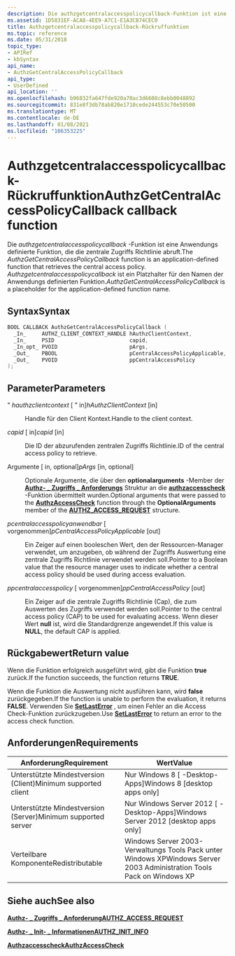 ```yaml
---
description: Die authzgetcentralaccesspolicycallback-Funktion ist eine Anwendungs definierte Funktion, die die zentrale Zugriffs Richtlinie abruft. Authzgetcentralaccesspolicycallback ist ein Platzhalter für den Namen der Anwendungs definierten Funktion.
ms.assetid: 1D5831EF-ACA8-4EE9-A7C1-E1A3CB74CEC0
title: Authzgetcentralaccesspolicycallback-Rückruffunktion
ms.topic: reference
ms.date: 05/31/2018
topic_type:
- APIRef
- kbSyntax
api_name:
- AuthzGetCentralAccessPolicyCallback
api_type:
- UserDefined
api_location: ''
ms.openlocfilehash: b96832fa647fde920a70ac3d6608c8ebb0048892
ms.sourcegitcommit: 831e8f3db78ab820e1710cede244553c70e50500
ms.translationtype: MT
ms.contentlocale: de-DE
ms.lasthandoff: 01/08/2021
ms.locfileid: "106353225"
---
```

# <a name="authzgetcentralaccesspolicycallback-callback-function"></a><span data-ttu-id="16542-104">Authzgetcentralaccesspolicycallback-Rückruffunktion</span><span class="sxs-lookup"><span data-stu-id="16542-104">AuthzGetCentralAccessPolicyCallback callback function</span></span>

<span data-ttu-id="16542-105">Die *authzgetcentralaccesspolicycallback* -Funktion ist eine Anwendungs definierte Funktion, die die zentrale Zugriffs Richtlinie abruft.</span><span class="sxs-lookup"><span data-stu-id="16542-105">The *AuthzGetCentralAccessPolicyCallback* function is an application-defined function that retrieves the central access policy.</span></span> <span data-ttu-id="16542-106">*Authzgetcentralaccesspolicycallback* ist ein Platzhalter für den Namen der Anwendungs definierten Funktion.</span><span class="sxs-lookup"><span data-stu-id="16542-106">*AuthzGetCentralAccessPolicyCallback* is a placeholder for the application-defined function name.</span></span>

## <a name="syntax"></a><span data-ttu-id="16542-107">Syntax</span><span class="sxs-lookup"><span data-stu-id="16542-107">Syntax</span></span>


```C++
BOOL CALLBACK AuthzGetCentralAccessPolicyCallback (
  _In_     AUTHZ_CLIENT_CONTEXT_HANDLE hAuthzClientContext,
  _In_     PSID                        capid,
  _In_opt_ PVOID                       pArgs,
  _Out_    PBOOL                       pCentralAccessPolicyApplicable,
  _Out_    PVOID                       ppCentralAccessPolicy
);
```



## <a name="parameters"></a><span data-ttu-id="16542-108">Parameter</span><span class="sxs-lookup"><span data-stu-id="16542-108">Parameters</span></span>

<dl> <dt>

<span data-ttu-id="16542-109">" *hauthzclientcontext* \[ " in\]</span><span class="sxs-lookup"><span data-stu-id="16542-109">*hAuthzClientContext* \[in\]</span></span>
</dt> <dd>

<span data-ttu-id="16542-110">Handle für den Client Kontext.</span><span class="sxs-lookup"><span data-stu-id="16542-110">Handle to the client context.</span></span>

</dd> <dt>

<span data-ttu-id="16542-111">*capid* \[ in\]</span><span class="sxs-lookup"><span data-stu-id="16542-111">*capid* \[in\]</span></span>
</dt> <dd>

<span data-ttu-id="16542-112">Die ID der abzurufenden zentralen Zugriffs Richtlinie.</span><span class="sxs-lookup"><span data-stu-id="16542-112">ID of the central access policy to retrieve.</span></span>

</dd> <dt>

<span data-ttu-id="16542-113"> Argumente \[ in, optional\]</span><span class="sxs-lookup"><span data-stu-id="16542-113">*pArgs* \[in, optional\]</span></span>
</dt> <dd>

<span data-ttu-id="16542-114">Optionale Argumente, die über den **optionalarguments** -Member der [**Authz- \_ Zugriffs \_ Anforderungs**](/windows/desktop/api/Authz/ns-authz-authz_access_request) Struktur an die [**authzaccesscheck**](/windows/desktop/api/Authz/nf-authz-authzaccesscheck) -Funktion übermittelt wurden.</span><span class="sxs-lookup"><span data-stu-id="16542-114">Optional arguments that were passed to the [**AuthzAccessCheck**](/windows/desktop/api/Authz/nf-authz-authzaccesscheck) function through the **OptionalArguments** member of the [**AUTHZ\_ACCESS\_REQUEST**](/windows/desktop/api/Authz/ns-authz-authz_access_request) structure.</span></span>

</dd> <dt>

<span data-ttu-id="16542-115">*pcentralaccesspolicyanwendbar* \[ vorgenommen\]</span><span class="sxs-lookup"><span data-stu-id="16542-115">*pCentralAccessPolicyApplicable* \[out\]</span></span>
</dt> <dd>

<span data-ttu-id="16542-116">Ein Zeiger auf einen booleschen Wert, den der Ressourcen-Manager verwendet, um anzugeben, ob während der Zugriffs Auswertung eine zentrale Zugriffs Richtlinie verwendet werden soll.</span><span class="sxs-lookup"><span data-stu-id="16542-116">Pointer to a Boolean value that the resource manager uses to indicate whether a central access policy should be used during access evaluation.</span></span>

</dd> <dt>

<span data-ttu-id="16542-117">*ppcentralaccesspolicy* \[ vorgenommen\]</span><span class="sxs-lookup"><span data-stu-id="16542-117">*ppCentralAccessPolicy* \[out\]</span></span>
</dt> <dd>

<span data-ttu-id="16542-118">Ein Zeiger auf die zentrale Zugriffs Richtlinie (Cap), die zum Auswerten des Zugriffs verwendet werden soll.</span><span class="sxs-lookup"><span data-stu-id="16542-118">Pointer to the central access policy (CAP) to be used for evaluating access.</span></span> <span data-ttu-id="16542-119">Wenn dieser Wert **null** ist, wird die Standardgrenze angewendet.</span><span class="sxs-lookup"><span data-stu-id="16542-119">If this value is **NULL**, the default CAP is applied.</span></span>

</dd> </dl>

## <a name="return-value"></a><span data-ttu-id="16542-120">Rückgabewert</span><span class="sxs-lookup"><span data-stu-id="16542-120">Return value</span></span>

<span data-ttu-id="16542-121">Wenn die Funktion erfolgreich ausgeführt wird, gibt die Funktion **true** zurück.</span><span class="sxs-lookup"><span data-stu-id="16542-121">If the function succeeds, the function returns **TRUE**.</span></span>

<span data-ttu-id="16542-122">Wenn die Funktion die Auswertung nicht ausführen kann, wird **false** zurückgegeben.</span><span class="sxs-lookup"><span data-stu-id="16542-122">If the function is unable to perform the evaluation, it returns **FALSE**.</span></span> <span data-ttu-id="16542-123">Verwenden Sie [**SetLastError**](/windows/desktop/api/errhandlingapi/nf-errhandlingapi-setlasterror) , um einen Fehler an die Access Check-Funktion zurückzugeben.</span><span class="sxs-lookup"><span data-stu-id="16542-123">Use [**SetLastError**](/windows/desktop/api/errhandlingapi/nf-errhandlingapi-setlasterror) to return an error to the access check function.</span></span>

## <a name="requirements"></a><span data-ttu-id="16542-124">Anforderungen</span><span class="sxs-lookup"><span data-stu-id="16542-124">Requirements</span></span>



| <span data-ttu-id="16542-125">Anforderung</span><span class="sxs-lookup"><span data-stu-id="16542-125">Requirement</span></span> | <span data-ttu-id="16542-126">Wert</span><span class="sxs-lookup"><span data-stu-id="16542-126">Value</span></span> |
|-------------------------------------|------------------------------------------------------------------------|
| <span data-ttu-id="16542-127">Unterstützte Mindestversion (Client)</span><span class="sxs-lookup"><span data-stu-id="16542-127">Minimum supported client</span></span><br/> | <span data-ttu-id="16542-128">Nur Windows 8 \[ -Desktop-Apps\]</span><span class="sxs-lookup"><span data-stu-id="16542-128">Windows 8 \[desktop apps only\]</span></span><br/>                             |
| <span data-ttu-id="16542-129">Unterstützte Mindestversion (Server)</span><span class="sxs-lookup"><span data-stu-id="16542-129">Minimum supported server</span></span><br/> | <span data-ttu-id="16542-130">Nur Windows Server 2012 \[ -Desktop-Apps\]</span><span class="sxs-lookup"><span data-stu-id="16542-130">Windows Server 2012 \[desktop apps only\]</span></span><br/>                   |
| <span data-ttu-id="16542-131">Verteilbare Komponente</span><span class="sxs-lookup"><span data-stu-id="16542-131">Redistributable</span></span><br/>          | <span data-ttu-id="16542-132">Windows Server 2003-Verwaltungs Tools Pack unter Windows XP</span><span class="sxs-lookup"><span data-stu-id="16542-132">Windows Server 2003 Administration Tools Pack on Windows XP</span></span><br/> |



## <a name="see-also"></a><span data-ttu-id="16542-133">Siehe auch</span><span class="sxs-lookup"><span data-stu-id="16542-133">See also</span></span>

<dl> <dt>

[<span data-ttu-id="16542-134">**Authz- \_ Zugriffs \_ Anforderung**</span><span class="sxs-lookup"><span data-stu-id="16542-134">**AUTHZ\_ACCESS\_REQUEST**</span></span>](/windows/desktop/api/Authz/ns-authz-authz_access_request)
</dt> <dt>

[<span data-ttu-id="16542-135">**Authz- \_ Init- \_ Informationen**</span><span class="sxs-lookup"><span data-stu-id="16542-135">**AUTHZ\_INIT\_INFO**</span></span>](/windows/desktop/api/Authz/ns-authz-authz_init_info)
</dt> <dt>

[<span data-ttu-id="16542-136">**Authzaccesscheck**</span><span class="sxs-lookup"><span data-stu-id="16542-136">**AuthzAccessCheck**</span></span>](/windows/desktop/api/Authz/nf-authz-authzaccesscheck)
</dt> </dl>

 

